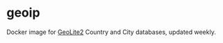 # geoip

Docker image for [GeoLite2](http://dev.maxmind.com/geoip/geoip2/geolite2/)
Country and City databases, updated weekly.
